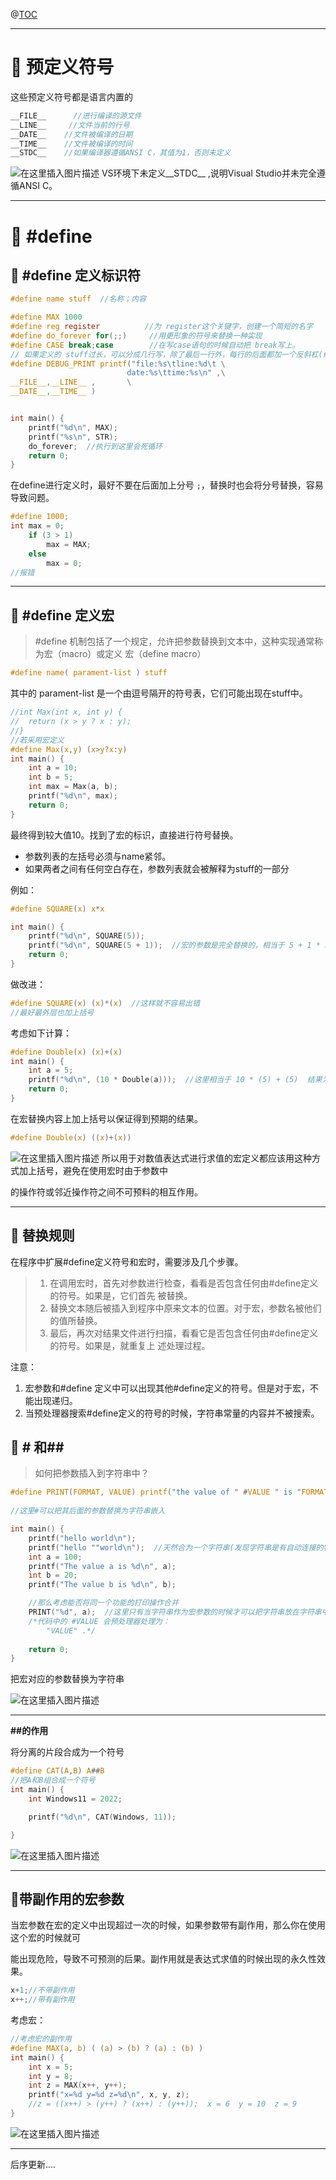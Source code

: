 ﻿

@[TOC](目录)

---

# 📝 预定义符号

这些预定义符号都是语言内置的

```c
__FILE__      //进行编译的源文件
__LINE__     //文件当前的行号
__DATE__    //文件被编译的日期
__TIME__    //文件被编译的时间
__STDC__    //如果编译器遵循ANSI C，其值为1，否则未定义
```
![在这里插入图片描述](https://img-blog.csdnimg.cn/040b1c1f0e284c7987b58210432fd6d5.png)
VS环境下未定义__STDC__ ,说明Visual Studio并未完全遵循ANSI C。


---

#  📝 #define

## 🌟 #define 定义标识符

```c
#define name stuff  //名称；内容
```

```c
#define MAX 1000
#define reg register          //为 register这个关键字，创建一个简短的名字
#define do_forever for(;;)     //用更形象的符号来替换一种实现
#define CASE break;case        //在写case语句的时候自动把 break写上。
// 如果定义的 stuff过长，可以分成几行写，除了最后一行外，每行的后面都加一个反斜杠(续行符)。
#define DEBUG_PRINT printf("file:%s\tline:%d\t \
                          date:%s\ttime:%s\n" ,\
__FILE__,__LINE__ ,       \
__DATE__,__TIME__ )


int main() {
	printf("%d\n", MAX);
	printf("%s\n", STR);
	do_forever;  //执行到这里会死循环
	return 0;
}
```
在define进行定义时，最好不要在后面加上分号 `;`，替换时也会将分号替换，容易导致问题。

```c
#define 1000;
int max = 0;
	if (3 > 1)
		max = MAX;
	else
		max = 0;
//报错
```

---
## 🌟 #define 定义宏

>#define 机制包括了一个规定，允许把参数替换到文本中，这种实现通常称为宏（macro）或定义
宏（define macro）

```c
#define name( parament-list ) stuff
```
其中的 parament-list 是一个由逗号隔开的符号表，它们可能出现在stuff中。

```c
//int Max(int x, int y) {
//	return (x > y ? x : y);
//}
//若采用宏定义
#define Max(x,y) (x>y?x:y)
int main() {
	int a = 10;
	int b = 5;
	int max = Max(a, b);
	printf("%d\n", max);
	return 0;
}
```
最终得到较大值10。找到了宏的标识，直接进行符号替换。

- 参数列表的左括号必须与name紧邻。
- 如果两者之间有任何空白存在，参数列表就会被解释为stuff的一部分

例如：

```c
#define SQUARE(x) x*x

int main() {
	printf("%d\n", SQUARE(5));
	printf("%d\n", SQUARE(5 + 1));  //宏的参数是完全替换的，相当于 5 + 1 * 5 + 1  结果为11 
	return 0;
}
```
做改进：

```c
#define SQUARE(x) (x)*(x)  //这样就不容易出错
//最好最外层也加上括号
```
考虑如下计算：
```c
#define Double(x) (x)+(x)
int main() {
	int a = 5;
	printf("%d\n", (10 * Double(a)));  //这里相当于 10 * (5) + (5)  结果为55
	return 0;
}
```
在宏替换内容上加上括号以保证得到预期的结果。

```c
#define Double(x) ((x)+(x))
```
![在这里插入图片描述](https://img-blog.csdnimg.cn/9ea03489c7fe4352968f56ee11e35566.png)
所以用于对数值表达式进行求值的宏定义都应该用这种方式加上括号，避免在使用宏时由于参数中

的操作符或邻近操作符之间不可预料的相互作用。

---

## 🌟 替换规则

在程序中扩展#define定义符号和宏时，需要涉及几个步骤。

>1. 在调用宏时，首先对参数进行检查，看看是否包含任何由#define定义的符号。如果是，它们首先
被替换。
>2. 替换文本随后被插入到程序中原来文本的位置。对于宏，参数名被他们的值所替换。
>3. 最后，再次对结果文件进行扫描，看看它是否包含任何由#define定义的符号。如果是，就重复上
述处理过程。

注意：
1. 宏参数和#define 定义中可以出现其他#define定义的符号。但是对于宏，不能出现递归。
2. 当预处理器搜索#define定义的符号的时候，字符串常量的内容并不被搜索。

##  🌟 # 和##

>如何把参数插入到字符串中？

```c
#define PRINT(FORMAT, VALUE) printf("the value of " #VALUE " is "FORMAT "\n", VALUE)
 
//这里#可以把其后面的参数替换为字符串嵌入

int main() {
	printf("hello world\n");
	printf("hello ""world\n");  //天然合为一个字符串(发现字符串是有自动连接的特点的)
	int a = 100;
	printf("The value a is %d\n", a);
	int b = 20;
	printf("The value b is %d\n", b);

	//那么考虑能否将同一个功能的打印操作合并
	PRINT("%d", a);  //这里只有当字符串作为宏参数的时候才可以把字符串放在字符串中
	/*代码中的 #VALUE 会预处理器处理为：
		"VALUE" .*/
		
	return 0;
}
```
把宏对应的参数替换为字符串

![在这里插入图片描述](https://img-blog.csdnimg.cn/eb97b955456344c694797e86ceaaead7.png)

---

**##的作用**

将分离的片段合成为一个符号
```c
#define CAT(A,B) A##B
//把A和B组合成一个符号
int main() {
	int Windows11 = 2022;

	printf("%d\n", CAT(Windows, 11));

}
```

![在这里插入图片描述](https://img-blog.csdnimg.cn/c108a3262d284311b31110de26f27142.png)

---
## 🌟带副作用的宏参数
当宏参数在宏的定义中出现超过一次的时候，如果参数带有副作用，那么你在使用这个宏的时候就可

能出现危险，导致不可预测的后果。副作用就是表达式求值的时候出现的永久性效果。


```c
x+1;//不带副作用
x++;//带有副作用
```

考虑宏：

```c
//考虑宏的副作用
#define MAX(a, b) ( (a) > (b) ? (a) : (b) )
int main() {
	int x = 5;
	int y = 8;
	int z = MAX(x++, y++);
	printf("x=%d y=%d z=%d\n", x, y, z);
	//z = ((x++) > (y++) ? (x++) : (y++));  x = 6  y = 10  z = 9  
}
```

![在这里插入图片描述](https://img-blog.csdnimg.cn/b3aa307ffaed42e28e80953ca34a4a67.png)

---
后序更新....
